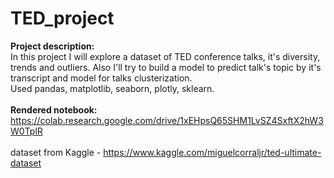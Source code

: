# TED_project
<b>Project description:</b><br>
In this project I will explore a dataset of TED conference talks, it's diversity, trends and outliers. Also I'll try to build a model to predict talk's topic by it's transcript and model for talks clusterization.<br>
Used pandas, matplotlib, seaborn, plotly, sklearn.
<br><br>
<b>Rendered notebook:</b><br>
https://colab.research.google.com/drive/1xEHpsQ65SHM1LvSZ4SxftX2hW3W0TplR <br><br>
dataset from Kaggle - https://www.kaggle.com/miguelcorraljr/ted-ultimate-dataset <br>

